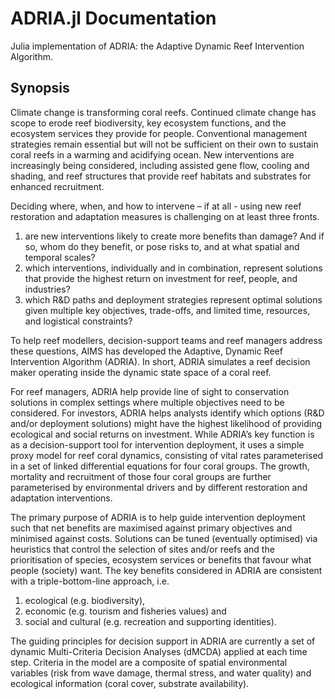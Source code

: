 # ADRIA.jl Documentation

Julia implementation of ADRIA: the Adaptive Dynamic Reef Intervention Algorithm.

## Synopsis

Climate change is transforming coral reefs. Continued climate change has scope to erode reef biodiversity, key ecosystem functions, and the ecosystem services they provide for people. Conventional management strategies remain essential but will not be sufficient on their own to sustain coral reefs in a warming and acidifying ocean. New interventions are increasingly being considered, including assisted gene flow, cooling and shading, and reef structures that provide reef habitats and substrates for enhanced recruitment.

Deciding where, when, and how to intervene – if at all - using new reef restoration and adaptation measures is challenging on at least three fronts.
1) are new interventions likely to create more benefits than damage? And if so, whom do they benefit, or pose risks to, and at what spatial and temporal scales?
2) which interventions, individually and in combination, represent solutions that provide the highest return on investment for reef, people, and industries?
3) which R&D paths and deployment strategies represent optimal solutions given multiple key objectives, trade-offs, and limited time, resources, and logistical constraints?

To help reef modellers, decision-support teams and reef managers address these questions, AIMS has developed the Adaptive, Dynamic Reef Intervention Algorithm (ADRIA). In short, ADRIA simulates a reef decision maker operating inside the dynamic state space of a coral reef.

For reef managers, ADRIA help provide line of sight to conservation solutions in complex settings where multiple objectives need to be considered. For investors, ADRIA helps analysts identify which options (R&D and/or deployment solutions) might have the highest likelihood of providing ecological and social returns on investment. While ADRIA’s key function is as a decision-support tool for intervention deployment, it uses a simple proxy model for reef coral dynamics, consisting of vital rates parameterised in a set of linked differential equations for four coral groups. The growth, mortality and recruitment of those four coral groups are further parameterised by environmental drivers and by different restoration and adaptation interventions.

The primary purpose of ADRIA is to help guide intervention deployment such that net benefits are maximised against primary objectives and minimised against costs. Solutions can be tuned (eventually optimised) via heuristics that control the selection of sites and/or reefs and the prioritisation of species, ecosystem services or benefits that favour what people (society) want. The key benefits considered in ADRIA are consistent with a triple-bottom-line approach, i.e.

1) ecological (e.g. biodiversity),
2) economic (e.g. tourism and fisheries values) and
3) social and cultural (e.g. recreation and supporting identities).

The guiding principles for decision support in ADRIA are currently a set of dynamic Multi-Criteria Decision Analyses (dMCDA) applied at each time step. Criteria in the model are a composite of spatial environmental variables (risk from wave damage, thermal stress, and water quality) and ecological information (coral cover, substrate availability).
